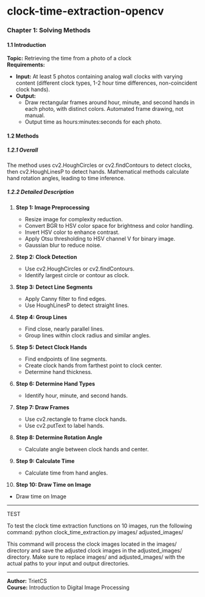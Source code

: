 # clock-time-extraction-opencv
### Chapter 1: Solving Methods
#### 1.1 Introduction
**Topic:** Retrieving the time from a photo of a clock  
**Requirements:**  
- **Input:** At least 5 photos containing analog wall clocks with varying content (different clock types, 1-2 hour time differences, non-coincident clock hands).  
- **Output:**  
  - Draw rectangular frames around hour, minute, and second hands in each photo, with distinct colors. Automated frame drawing, not manual.  
  - Output time as hours:minutes:seconds for each photo.

#### 1.2 Methods
##### 1.2.1 Overall
The method uses cv2.HoughCircles or cv2.findContours to detect clocks, then cv2.HoughLinesP to detect hands. Mathematical methods calculate hand rotation angles, leading to time inference.

##### 1.2.2 Detailed Description
1. **Step 1: Image Preprocessing**
   - Resize image for complexity reduction.
   - Convert BGR to HSV color space for brightness and color handling.
   - Invert HSV color to enhance contrast.
   - Apply Otsu thresholding to HSV channel V for binary image.
   - Gaussian blur to reduce noise.

2. **Step 2: Clock Detection**
   - Use cv2.HoughCircles or cv2.findContours.
   - Identify largest circle or contour as clock.

3. **Step 3: Detect Line Segments**
   - Apply Canny filter to find edges.
   - Use HoughLinesP to detect straight lines.

4. **Step 4: Group Lines**
   - Find close, nearly parallel lines.
   - Group lines within clock radius and similar angles.

5. **Step 5: Detect Clock Hands**
   - Find endpoints of line segments.
   - Create clock hands from farthest point to clock center.
   - Determine hand thickness.

6. **Step 6: Determine Hand Types**
   - Identify hour, minute, and second hands.

7. **Step 7: Draw Frames**
   - Use cv2.rectangle to frame clock hands.
   - Use cv2.putText to label hands.

8. **Step 8: Determine Rotation Angle**
   - Calculate angle between clock hands and center.

9. **Step 9: Calculate Time**
   - Calculate time from hand angles.

10. **Step 10: Draw Time on Image**
   - Draw time on Image
---
TEST

To test the clock time extraction functions on 10 images, run the following command:
python clock_time_extraction.py images/ adjusted_images/

This command will process the clock images located in the images/ directory and save the adjusted clock images in the adjusted_images/ directory.
Make sure to replace images/ and adjusted_images/ with the actual paths to your input and output directories.

---
**Author:** TrietCS  
**Course:** Introduction to Digital Image Processing
